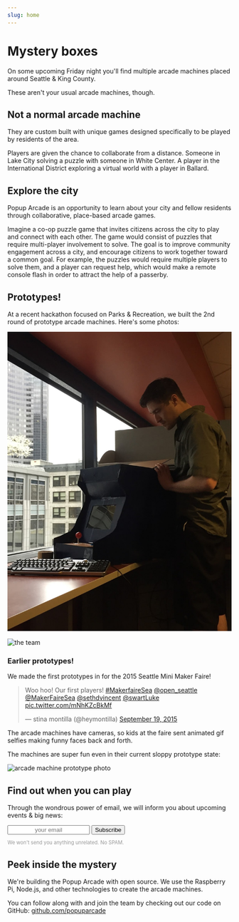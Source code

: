 ```yaml
---
slug: home
---
```


# Mystery boxes

On some upcoming Friday night you'll find multiple arcade machines placed around Seattle & King County. 

These aren't your usual arcade machines, though.

## Not a normal arcade machine
They are custom built with unique games designed specifically to be played by residents of the area.

Players are given the chance to collaborate from a distance. Someone in Lake City solving a puzzle with someone in White Center. A player in the International District exploring a virtual world with a player in Ballard.

## Explore the city
Popup Arcade is an opportunity to learn about your city and fellow residents through collaborative, place-based arcade games.

Imagine a co-op puzzle game that invites citizens across the city to play and connect with each other. The game would consist of puzzles that require multi-player involvement to solve. The goal is to improve community engagement across a city, and encourage citizens to work together toward a common goal. For example, the puzzles would require multiple players to solve them, and a player can request help, which would make a remote console flash in order to attract the help of a passerby.

## Prototypes!

At a recent hackathon focused on Parks & Recreation, we built the 2nd round of prototype arcade machines. Here's some photos:

![luke & the machine](/assets/luke-and-the-case.jpg)

![the team](/assests/the-team.jpg)

### Earlier prototypes!

We made the first prototypes in for the 2015 Seattle Mini Maker Faire!

<blockquote class="twitter-tweet" lang="en"><p lang="en" dir="ltr">Woo hoo! Our first players! <a href="https://twitter.com/hashtag/MakerfaireSea?src=hash">#MakerfaireSea</a> <a href="https://twitter.com/open_seattle">@open_seattle</a> <a href="https://twitter.com/MakerFaireSea">@MakerFaireSea</a> <a href="https://twitter.com/sethdvincent">@sethdvincent</a> <a href="https://twitter.com/swartLuke">@swartLuke</a> <a href="http://t.co/mNhKZcBkMf">pic.twitter.com/mNhKZcBkMf</a></p>&mdash; stina montilla (@heymontilla) <a href="https://twitter.com/heymontilla/status/645289373286555648">September 19, 2015</a></blockquote>
<script async src="//platform.twitter.com/widgets.js" charset="utf-8"></script>

The arcade machines have cameras, so kids at the faire sent animated gif selfies making funny faces back and forth.

The machines are super fun even in their current sloppy prototype state:

![arcade machine prototype photo]({{site.baseurl}}/assets/prototype.jpg)

## Find out when you can play

Through the wondrous power of email, we will inform you about upcoming events & big news:

<form action="https://tinyletter.com/popuparcade" method="post" target="popupwindow" onsubmit="window.open('https://tinyletter.com/popuparcade', 'popupwindow', 'scrollbars=yes,width=800,height=600');return true"><input type="text" name="email" id="tlemail" placeholder="your email" class="full-width" style="text-align:center;"> <input type="hidden" value="1" name="embed"/><input type="submit" value="Subscribe" class="button full-width" /></form>

<p style="font-size:0.8em; color:#999;">We won't send you anything unrelated. No SPAM.</p>

## Peek inside the mystery

We're building the Popup Arcade with open source. We use the Raspberry Pi, Node.js, and other technologies to create the arcade machines.

You can follow along with and join the team by checking out our code on GitHub: [github.com/popuparcade](http://github.com/popuparcade)
